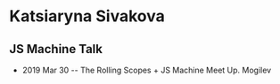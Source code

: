 # Katsiaryna Sivakova

## JS Machine Talk
- 2019 Mar 30 -- The Rolling Scopes + JS Machine Meet Up. Mogilev    
